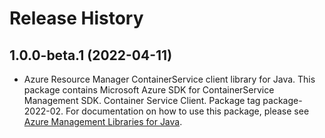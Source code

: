 # Release History

## 1.0.0-beta.1 (2022-04-11)

- Azure Resource Manager ContainerService client library for Java. This package contains Microsoft Azure SDK for ContainerService Management SDK. Container Service Client. Package tag package-2022-02. For documentation on how to use this package, please see [Azure Management Libraries for Java](https://aka.ms/azsdk/java/mgmt).
